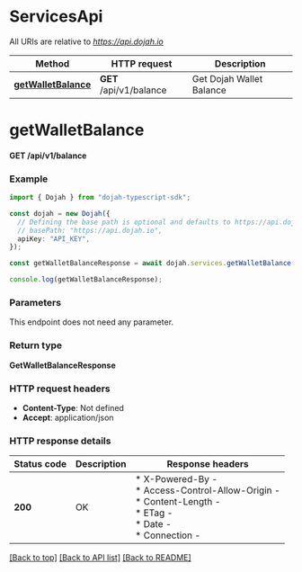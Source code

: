 # ServicesApi

All URIs are relative to *https://api.dojah.io*

Method | HTTP request | Description
------------- | ------------- | -------------
[**getWalletBalance**](ServicesApi.md#getWalletBalance) | **GET** /api/v1/balance | Get Dojah Wallet Balance


# **getWalletBalance**

#### **GET** /api/v1/balance


### Example


```typescript
import { Dojah } from "dojah-typescript-sdk";

const dojah = new Dojah({
  // Defining the base path is optional and defaults to https://api.dojah.io
  // basePath: "https://api.dojah.io",
  apiKey: "API_KEY",
});

const getWalletBalanceResponse = await dojah.services.getWalletBalance();

console.log(getWalletBalanceResponse);
```


### Parameters
This endpoint does not need any parameter.


### Return type

**GetWalletBalanceResponse**

### HTTP request headers

 - **Content-Type**: Not defined
 - **Accept**: application/json


### HTTP response details
| Status code | Description | Response headers |
|-------------|-------------|------------------|
**200** | OK |  * X-Powered-By -  <br>  * Access-Control-Allow-Origin -  <br>  * Content-Length -  <br>  * ETag -  <br>  * Date -  <br>  * Connection -  <br>  |

[[Back to top]](#) [[Back to API list]](../README.md#documentation-for-api-endpoints) [[Back to README]](../README.md)


